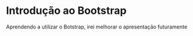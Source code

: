 # Introdução ao Bootstrap
<p>Aprendendo a utilizar o Botstrap, irei melhorar o apresentação futuramente</p>

